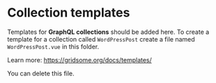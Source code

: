 # Collection templates

Templates for **GraphQL collections** should be added here.
To create a template for a collection called `WordPressPost`
create a file named `WordPressPost.vue` in this folder.

Learn more: <https://gridsome.org/docs/templates/>

You can delete this file.
